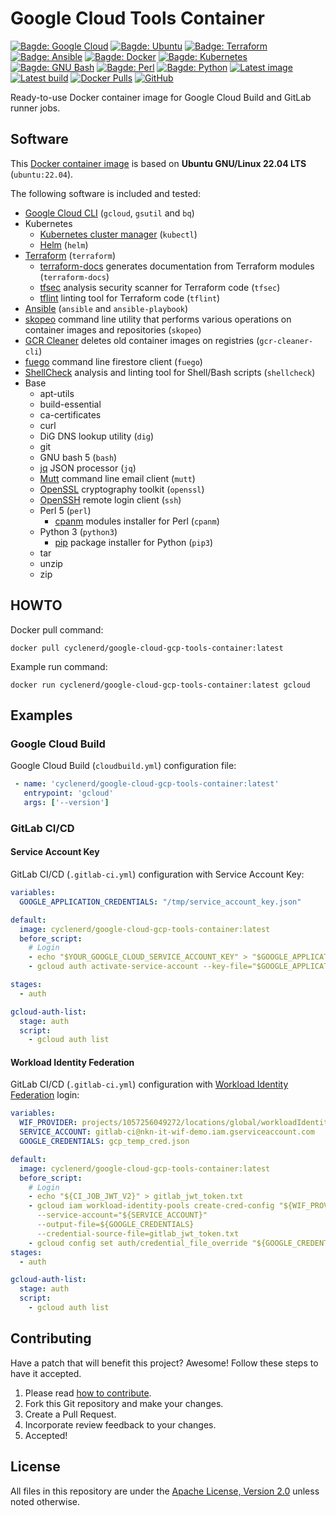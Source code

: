 # Google Cloud Tools Container

[![Bagde: Google Cloud](https://img.shields.io/badge/Google%20Cloud-%234285F4.svg?logo=google-cloud&logoColor=white)](#readme)
[![Bagde: Ubuntu](https://img.shields.io/badge/Ubuntu-E95420.svg?logo=ubuntu&logoColor=white)](#readme)
[![Badge: Terraform](https://img.shields.io/badge/Terraform-%235835CC.svg?logo=terraform&logoColor=white)](#readme)
[![Badge: Ansible](https://img.shields.io/badge/Ansible-%231A1918.svg?logo=ansible&logoColor=white)](#readme)
[![Bagde: Docker](https://img.shields.io/badge/Docker-%230db7ed.svg?logo=docker&logoColor=white)](#readme)
[![Bagde: Kubernetes](https://img.shields.io/badge/Kubernetes-%23326ce5.svg?logo=kubernetes&logoColor=white)](#readme)
[![Bagde: GNU Bash](https://img.shields.io/badge/GNU%20Bash-4EAA25.svg?logo=gnubash&logoColor=white)](#readme)
[![Bagde: Perl](https://img.shields.io/badge/Perl-%2339457E.svg?logo=perl&logoColor=white)](#readme)
[![Bagde: Python](https://img.shields.io/badge/Python-3670A0?logo=python&logoColor=ffdd54)](#readme)
[![Latest image](https://github.com/Cyclenerd/google-cloud-gcp-tools-container/actions/workflows/docker-latest.yml/badge.svg)](https://github.com/Cyclenerd/google-cloud-gcp-tools-container/actions/workflows/docker-latest.yml)
[![Latest build](https://img.shields.io/badge/Last%20build-2023--06--23-blue)](https://github.com/Cyclenerd/google-cloud-gcp-tools-container/actions/workflows/docker-latest.yml)
[![Docker Pulls](https://img.shields.io/docker/pulls/cyclenerd/google-cloud-gcp-tools-container)](https://hub.docker.com/r/cyclenerd/google-cloud-gcp-tools-container)
[![GitHub](https://img.shields.io/github/license/cyclenerd/google-cloud-gcp-tools-container)](https://github.com/Cyclenerd/google-cloud-gcp-tools-container/blob/master/LICENSE)

Ready-to-use Docker container image for Google Cloud Build and GitLab runner jobs.

## Software

This [Docker container image](https://hub.docker.com/r/cyclenerd/google-cloud-gcp-tools-container) is based on **Ubuntu GNU/Linux 22.04 LTS** (`ubuntu:22.04`).

The following software is included and tested:

* [Google Cloud CLI](https://cloud.google.com/cli) (`gcloud`, `gsutil` and `bq`)
* Kubernetes
	* [Kubernetes cluster manager](https://kubernetes.io/docs/reference/kubectl/) (`kubectl`)
	* [Helm](https://helm.sh/) (`helm`)
* [Terraform](https://developer.hashicorp.com/terraform/cli) (`terraform`)
	* [terraform-docs](https://github.com/terraform-docs/terraform-docs#readme) generates documentation from Terraform modules (`terraform-docs`)
	* [tfsec](https://github.com/aquasecurity/tfsec#readme) analysis security scanner for Terraform code (`tfsec`)
	* [tflint](https://github.com/terraform-linters/tflint) linting tool for Terraform code (`tflint`)
* [Ansible](https://docs.ansible.com/ansible/latest/getting_started/index.html) (`ansible` and `ansible-playbook`)
* [skopeo](https://github.com/containers/skopeo) command line utility that performs various operations on container images and repositories (`skopeo`)
* [GCR Cleaner](https://github.com/GoogleCloudPlatform/gcr-cleaner#readme) deletes old container images on registries (`gcr-cleaner-cli`)
* [fuego](https://github.com/sgarciac/fuego#readme) command line firestore client (`fuego`)
* [ShellCheck](https://www.shellcheck.net/) analysis and linting tool for Shell/Bash scripts (`shellcheck`)
* Base
	* apt-utils
	* build-essential
	* ca-certificates
	* curl
	* DiG DNS lookup utility (`dig`)
	* git
	* GNU bash 5 (`bash`)
	* [jq](https://jqlang.github.io/jq/) JSON processor (`jq`)
	* [Mutt](https://wiki.archlinux.org/title/Mutt) command line email client (`mutt`)
	* [OpenSSL](https://www.openssl.org/) cryptography toolkit (`openssl`)
	* [OpenSSH](https://www.openssh.com/) remote login client (`ssh`)
	* Perl 5 (`perl`)
		* [cpanm](https://metacpan.org/dist/App-cpanminus/view/bin/cpanm) modules installer for Perl (`cpanm`)
	* Python 3 (`python3`)
		* [pip](https://pypi.org/project/pip/) package installer for Python (`pip3`)
	* tar
	* unzip
	* zip

## HOWTO

Docker pull command:
```shell
docker pull cyclenerd/google-cloud-gcp-tools-container:latest
```

Example run command:
```shell
docker run cyclenerd/google-cloud-gcp-tools-container:latest gcloud
```

## Examples

### Google Cloud Build

Google Cloud Build (`cloudbuild.yml`) configuration file:
```yml
 - name: 'cyclenerd/google-cloud-gcp-tools-container:latest'
   entrypoint: 'gcloud'
   args: ['--version']
```

### GitLab CI/CD

#### Service Account Key

GitLab CI/CD (`.gitlab-ci.yml`) configuration with Service Account Key:
```yml
variables:
  GOOGLE_APPLICATION_CREDENTIALS: "/tmp/service_account_key.json"

default:
  image: cyclenerd/google-cloud-gcp-tools-container:latest
  before_script:
    # Login
    - echo "$YOUR_GOOGLE_CLOUD_SERVICE_ACCOUNT_KEY" > "$GOOGLE_APPLICATION_CREDENTIALS"
    - gcloud auth activate-service-account --key-file="$GOOGLE_APPLICATION_CREDENTIALS"

stages:
  - auth

gcloud-auth-list:
  stage: auth
  script:
    - gcloud auth list
```

#### Workload Identity Federation

GitLab CI/CD (`.gitlab-ci.yml`) configuration with [Workload Identity Federation](https://github.com/Cyclenerd/google-workload-identity-federation) login:
```yml
variables:
  WIF_PROVIDER: projects/1057256049272/locations/global/workloadIdentityPools/gitlab-com/providers/gitlab-com-oidc
  SERVICE_ACCOUNT: gitlab-ci@nkn-it-wif-demo.iam.gserviceaccount.com
  GOOGLE_CREDENTIALS: gcp_temp_cred.json

default:
  image: cyclenerd/google-cloud-gcp-tools-container:latest
  before_script:
    # Login
    - echo "${CI_JOB_JWT_V2}" > gitlab_jwt_token.txt
    - gcloud iam workload-identity-pools create-cred-config "${WIF_PROVIDER}"
      --service-account="${SERVICE_ACCOUNT}"
      --output-file=${GOOGLE_CREDENTIALS}
      --credential-source-file=gitlab_jwt_token.txt
    - gcloud config set auth/credential_file_override "${GOOGLE_CREDENTIALS}"
stages:
  - auth

gcloud-auth-list:
  stage: auth
  script:
    - gcloud auth list
```



## Contributing

Have a patch that will benefit this project?
Awesome! Follow these steps to have it accepted.

1. Please read [how to contribute](CONTRIBUTING.md).
1. Fork this Git repository and make your changes.
1. Create a Pull Request.
1. Incorporate review feedback to your changes.
1. Accepted!


## License

All files in this repository are under the [Apache License, Version 2.0](LICENSE) unless noted otherwise.